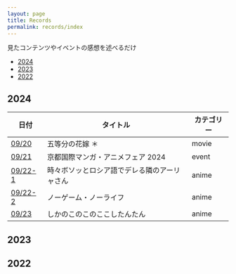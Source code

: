 ```yaml
---
layout: page
title: Records
permalink: records/index
---
```


見たコンテンツやイベントの感想を述べるだけ

- [2024](#2024)
- [2023](#2023)
- [2022](#2022)

## 2024

|日付|タイトル|カテゴリー|
|--|--|--|
|[09/20](./2024/0920)|五等分の花嫁 ＊|movie|
|[09/21](./2024/0921)|京都国際マンガ・アニメフェア 2024|event|
|[09/22-1](./2024/0922-1)|時々ボソッとロシア語でデレる隣のアーリャさん|anime|
|[09/22-2](./2024/0922-2)|ノーゲーム・ノーライフ|anime|
|[09/23](./2024/0923)|しかのこのこのここしたんたん|anime|

## 2023

## 2022
